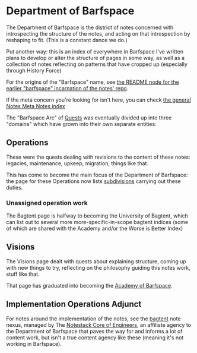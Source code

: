 # Department of Barfspace

The Department of Barfspace is the district of notes concerned with introspecting the structure of the notes, and acting on that introspection by reshaping to fit. (This is a constant dance we do.)

Put another way: this is an index of everywhere in Barfspace I've written plans to develop or alter the structure of pages in some way, as well as a collection of notes reflecting on patterns that have cropped up (especially through History Force)

For the origins of the "Barfspace" name, see [the README node for the earlier "barfspace" incarnation of the notes' repo][OBR].

[OBR]: 7f9a66a0-38fc-49e0-8489-270cdd3036ee.md

If the meta concern you're looking for isn't here, you can check [the general Notes Meta Notes index](8c5a1d30-97d9-4395-85be-b6c8ba57b239.md)

The "Barfspace Arc" of [Quests](6f25cf97-8ee8-460e-9db8-3c241cadbff0.md) was eventually divided up into three "domains" which have grown into their own separate entities:

## Operations

These were the quests dealing with revisions to the content of these notes: legacies, maintenance, upkeep, migration, things like that.

This has come to become the main focus of the Department of Barfspace: the page for these Operations now lists [subdivisions](a3f1fbb2-28c2-43b2-950d-6d5b7af7cd64.md) carrying out these duties.

### Unassigned operation work

The Bagtent page is halfway to becoming the University of Bagtent, which can list out to several more more-specific-in-scope bagtent indices (some of which are shared with the Academy and/or the Worse is Better Index)

## Visions

The Visions page dealt with quests about explaining structure, coming up with new things to try, reflecting on the philosophy guiding this notes work, stuff like that.

That page has graduated into becoming the [Academy of Barfspace](a8c1b237-886b-4169-88ff-9e52bc1dbcf2.md).

## Implementation Operations Adjunct

For notes around the implementation of the notes, see the [bagtent](ba00b8cb-9d05-4aef-bd50-0990f82dd723.md) note nexus, managed by The [Notestack Core of Engineers](30ec2e6e-47d0-496a-a523-0732b35aea8a.md), an affiliate agency to the Department of Barfspace that paves the way for and informs a lot of content work, but isn't a true content agency like these (meaning it's not working in Barfspace).
